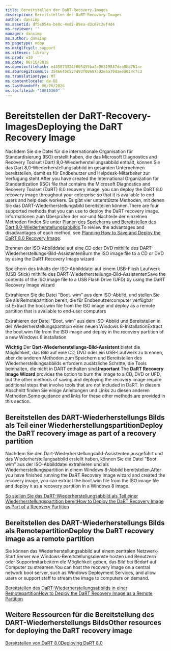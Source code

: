 ```yaml
---
title: Bereitstellen der DaRT-Recovery-Images
description: Bereitstellen der DaRT-Recovery-Images
author: dansimp
ms.assetid: df5cb54a-be8c-4ed2-89ea-d3c67c2ef4d4
ms.reviewer: ''
manager: dansimp
ms.author: dansimp
ms.pagetype: mdop
ms.mktglfcycl: support
ms.sitesec: library
ms.prod: w10
ms.date: 06/16/2016
ms.openlocfilehash: e445873324f005455ba3c96319847dea8ba761ae
ms.sourcegitcommit: 354664bc527d93f80687cd2eba70d1eea024c7c3
ms.translationtype: MT
ms.contentlocale: de-DE
ms.lasthandoff: 06/26/2020
ms.locfileid: "10810360"
---
```

# <span data-ttu-id="1db52-103">Bereitstellen der DaRT-Recovery-Images</span><span class="sxs-lookup"><span data-stu-id="1db52-103">Deploying the DaRT Recovery Image</span></span>


<span data-ttu-id="1db52-104">Nachdem Sie die Datei für die internationale Organisation für Standardisierung (ISO) erstellt haben, die das Microsoft Diagnostics and Recovery Toolset (Dart) 8,0-Wiederherstellungsabbild enthält, können Sie das Dart 8,0-Wiederherstellungsabbild im gesamten Unternehmen bereitstellen, damit es für Endbenutzer und Helpdesk-Mitarbeiter zur Verfügung steht.</span><span class="sxs-lookup"><span data-stu-id="1db52-104">After you have created the International Organization for Standardization (ISO) file that contains the Microsoft Diagnostics and Recovery Toolset (DaRT) 8.0 recovery image, you can deploy the DaRT 8.0 recovery image throughout your enterprise so that it is available to end users and help desk workers.</span></span> <span data-ttu-id="1db52-105">Es gibt vier unterstützte Methoden, mit denen Sie das DART-Wiederherstellungsbild bereitstellen können.</span><span class="sxs-lookup"><span data-stu-id="1db52-105">There are four supported methods that you can use to deploy the DaRT recovery image.</span></span> <span data-ttu-id="1db52-106">Informationen zum Überprüfen der vor-und Nachteile der einzelnen Methoden finden Sie unter [Planen des Speicherns und Bereitstellen des Dart 8,0-Wiederherstellungsabbilds](planning-how-to-save-and-deploy-the-dart-80-recovery-image-dart-8.md).</span><span class="sxs-lookup"><span data-stu-id="1db52-106">To review the advantages and disadvantages of each method, see [Planning How to Save and Deploy the DaRT 8.0 Recovery Image](planning-how-to-save-and-deploy-the-dart-80-recovery-image-dart-8.md).</span></span>

<span data-ttu-id="1db52-107">Brennen der ISO-Abbilddatei auf eine CD oder DVD mithilfe des DART-Wiederherstellungs-Bild-Assistenten</span><span class="sxs-lookup"><span data-stu-id="1db52-107">Burn the ISO image file to a CD or DVD by using the DaRT Recovery Image wizard</span></span>

<span data-ttu-id="1db52-108">Speichern des Inhalts der ISO-Abbilddatei auf einem USB-Flash Laufwerk (USB-Stick) mithilfe des DART-Wiederherstellungs-Bild-Assistenten</span><span class="sxs-lookup"><span data-stu-id="1db52-108">Save the contents of the ISO image file to a USB Flash Drive (UFD) by using the DaRT Recovery Image wizard</span></span>

<span data-ttu-id="1db52-109">Extrahieren Sie die Datei "Boot. wim" aus dem ISO-Abbild, und stellen Sie Sie als Remotepartition bereit, die für Endbenutzercomputer verfügbar ist.</span><span class="sxs-lookup"><span data-stu-id="1db52-109">Extract the boot.wim file from the ISO image and deploy as a remote partition that is available to end-user computers</span></span>

<span data-ttu-id="1db52-110">Extrahieren der Datei "Boot. wim" aus dem ISO-Abbild und Bereitstellen in der Wiederherstellungspartition einer neuen Windows 8-Installation</span><span class="sxs-lookup"><span data-stu-id="1db52-110">Extract the boot.wim file from the ISO image and deploy in the recovery partition of a new Windows 8 installation</span></span>

<span data-ttu-id="1db52-111">**Wichtig**  Der **Dart-Wiederherstellungs-Bild-Assistent** bietet die Möglichkeit, das Bild auf eine CD, DVD oder ein USB-Laufwerk zu brennen, aber die anderen Methoden zum Speichern und Bereitstellen des Wiederherstellungsabbilds erfordern zusätzliche Schritte, die Tools beinhalten, die nicht in DART enthalten sind.</span><span class="sxs-lookup"><span data-stu-id="1db52-111">**Important** The **DaRT Recovery Image Wizard** provides the option to burn the image to a CD, DVD or UFD, but the other methods of saving and deploying the recovery image require additional steps that involve tools that are not included in DaRT.</span></span> <span data-ttu-id="1db52-112">In diesem Abschnitt finden Sie einige Anleitungen und Links zu diesen anderen Methoden.</span><span class="sxs-lookup"><span data-stu-id="1db52-112">Some guidance and links for these other methods are provided in this section.</span></span>

 

## <span data-ttu-id="1db52-113">Bereitstellen des DART-Wiederherstellungs Bilds als Teil einer Wiederherstellungspartition</span><span class="sxs-lookup"><span data-stu-id="1db52-113">Deploy the DaRT recovery image as part of a recovery partition</span></span>


<span data-ttu-id="1db52-114">Nachdem Sie den Dart-Wiederherstellungsbild-Assistenten ausgeführt und das Wiederherstellungsabbild erstellt haben, können Sie die Datei "Boot. wim" aus der ISO-Abbilddatei extrahieren und als Wiederherstellungspartition in einem Windows 8-Abbild bereitstellen.</span><span class="sxs-lookup"><span data-stu-id="1db52-114">After you have finished running the DaRT Recovery Image wizard and created the recovery image, you can extract the boot.wim file from the ISO image file and deploy it as a recovery partition in a Windows 8 image.</span></span>

[<span data-ttu-id="1db52-115">So stellen Sie das DaRT-Wiederherstellungsabbild als Teil einer Wiederherstellungspartition bereit</span><span class="sxs-lookup"><span data-stu-id="1db52-115">How to Deploy the DaRT Recovery Image as Part of a Recovery Partition</span></span>](how-to-deploy-the-dart-recovery-image-as-part-of-a-recovery-partition-dart-8.md)

## <span data-ttu-id="1db52-116">Bereitstellen des DART-Wiederherstellungs Bilds als Remotepartition</span><span class="sxs-lookup"><span data-stu-id="1db52-116">Deploy the DaRT recovery image as a remote partition</span></span>


<span data-ttu-id="1db52-117">Sie können das Wiederherstellungsabbild auf einem zentralen Netzwerk-Start Server wie Windows-Bereitstellungsdienste hosten und Benutzern oder Supportmitarbeitern die Möglichkeit geben, das Bild bei Bedarf auf Computer zu streamen.</span><span class="sxs-lookup"><span data-stu-id="1db52-117">You can host the recovery image on a central network boot server, such as Windows Deployment Services, and allow users or support staff to stream the image to computers on demand.</span></span>

[<span data-ttu-id="1db52-118">Bereitstellen des DaRT-Wiederherstellungsabbilds in einer Remotepartition</span><span class="sxs-lookup"><span data-stu-id="1db52-118">How to Deploy the DaRT Recovery Image as a Remote Partition</span></span>](how-to-deploy-the-dart-recovery-image-as-a-remote-partition-dart-8.md)

## <span data-ttu-id="1db52-119">Weitere Ressourcen für die Bereitstellung des DART-Wiederherstellungs Bilds</span><span class="sxs-lookup"><span data-stu-id="1db52-119">Other resources for deploying the DaRT recovery image</span></span>


[<span data-ttu-id="1db52-120">Bereitstellen von DaRT 8.0</span><span class="sxs-lookup"><span data-stu-id="1db52-120">Deploying DaRT 8.0</span></span>](deploying-dart-80-dart-8.md)

 

 





